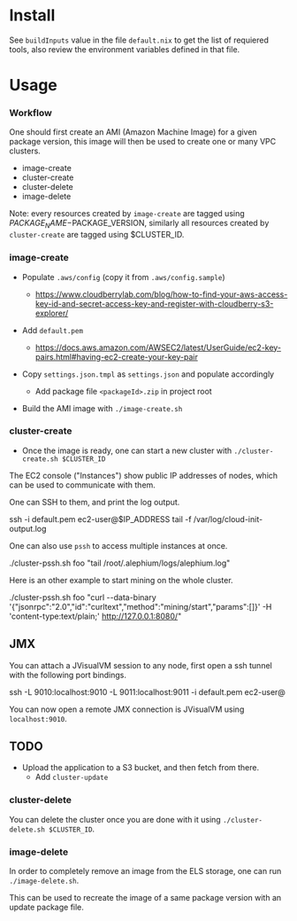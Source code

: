 # Install

See `buildInputs` value in the file `default.nix` to get the list of requiered tools, also review the environment variables defined in that file.

# Usage

### Workflow

One should first create an AMI (Amazon Machine Image) for a given package version, this image will then be used to create one or many VPC clusters.

- image-create
- cluster-create
- cluster-delete
- image-delete

Note: every resources created by `image-create` are tagged using $PACKAGE_NAME-$PACKAGE_VERSION, similarly all resources created by `cluster-create` are tagged using $CLUSTER_ID.

### image-create

- Populate `.aws/config` (copy it from `.aws/config.sample`)
  - https://www.cloudberrylab.com/blog/how-to-find-your-aws-access-key-id-and-secret-access-key-and-register-with-cloudberry-s3-explorer/

- Add `default.pem`
  - https://docs.aws.amazon.com/AWSEC2/latest/UserGuide/ec2-key-pairs.html#having-ec2-create-your-key-pair

- Copy `settings.json.tmpl` as `settings.json` and populate accordingly
  - Add package file `<packageId>.zip` in project root

- Build the AMI image with `./image-create.sh`

### cluster-create

- Once the image is ready, one can start a new cluster with `./cluster-create.sh $CLUSTER_ID`

The EC2 console ("Instances") show public IP addresses of nodes, which can be used to communicate with them.

One can SSH to them, and print the log output.

  
  ssh -i default.pem ec2-user@$IP_ADDRESS
  tail -f /var/log/cloud-init-output.log
  

One can also use `pssh` to access multiple instances at once.

  ./cluster-pssh.sh foo "tail /root/.alephium/logs/alephium.log"

Here is an other example to start mining on the whole cluster.

  ./cluster-pssh.sh foo "curl --data-binary '{"jsonrpc":"2.0","id":"curltext","method":"mining/start","params":[]}' -H 'content-type:text/plain;' http://127.0.0.1:8080/"

## JMX

You can attach a JVisualVM session to any node, first open a ssh tunnel with the following port bindings.

  ssh -L 9010:localhost:9010 -L 9011:localhost:9011 -i default.pem ec2-user@<publicIp>

You can now open a remote JMX connection is JVisualVM using `localhost:9010`.

## TODO

- Upload the application to a S3 bucket, and then fetch from there.
  - Add `cluster-update`

### cluster-delete

You can delete the cluster once you are done with it using `./cluster-delete.sh $CLUSTER_ID`.

### image-delete

In order to completely remove an image from the ELS storage, one can run `./image-delete.sh`.

This can be used to recreate the image of a same package version with an update package file.
